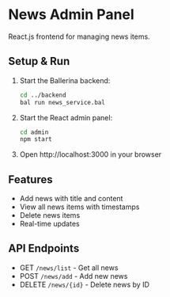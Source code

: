 # News Admin Panel

React.js frontend for managing news items.

## Setup & Run

1. Start the Ballerina backend:
   ```bash
   cd ../backend
   bal run news_service.bal
   ```

2. Start the React admin panel:
   ```bash
   cd admin
   npm start
   ```

3. Open http://localhost:3000 in your browser

## Features

- Add news with title and content
- View all news items with timestamps
- Delete news items
- Real-time updates

## API Endpoints

- GET `/news/list` - Get all news
- POST `/news/add` - Add new news
- DELETE `/news/{id}` - Delete news by ID